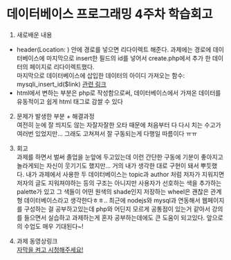 데이터베이스 프로그래밍 4주차 학습회고
=====================================

1. 새로배운 내용  
- header(Location: ) 안에 경로를 넣으면 리다이렉트 해준다. 과제에는 경로에 데이터베이스에 마지막으로 insert한 필드의 id를 넣어서 create.php에서 추가 한 데이터의 페이지로 리다이렉트했다.  
마지막으로 데이터베이스에 삽입한 데이터의 아이디 가져오는 함수: mysqli_insert_id($link) <a href="https://www.w3schools.com/php/func_mysqli_insert_id.asp">관련 링크</a>
- html에서 변하는 부분은 php로 작성함으로써, 데이터베이스에서 가져온 데이터를 유동적이고 쉽게 html 태그로 감쌀 수 있다


2. 문제가 발생한 부분 + 해결과정  
여전히 눈에 잘 띄지도 않는 자잘자잘한 오타 때문에 처음부터 다 다시 치는 수고가 여러번 있었지만... 그래도 고쳐져서 잘 구동되는게 다행일 따름이다 ㅠㅠ

3. 회고  
과제를 하면서 벌써 졸업을 눈앞에 두고있는데 이런 간단한 구동에 기분이 좋아지고 놀라게되는 자신이 웃기기도 했지만... 거의 내가 생각한 대로 구현이 돼서 뿌듯했다. 내가 과제에서 사용한 두 데이터베이스는 topic과 author 처럼 저자가 지워지면 저자의 글도 지워져야하는 등의 구조는 아니지만 사용자가 선호하는 색을 추가하는 palette가 있고 그 색들이 어떤 원색의 shade인지 저장하는 wheel은 괜찮은 관계형 데이터베이스라고 생각한다ㅎㅎ.. 최근에 nodejs와 mysql과 연동해서 웹페이지를 구성하는 걸 공부하고있는데 php와 어딘지 모르게 공통점이 있는거 같아서 강의를 들으면서 실습하고 과제하는게 혼자 공부하는데에도 큰 도움이 되고있다. 앞으로의 수업도 매우 기대된다~!


4. 과제 동영상링크  
<a href="https://youtu.be/h67x1lKv7Ts">자막을 켜고 시청해주세요!</a> 
